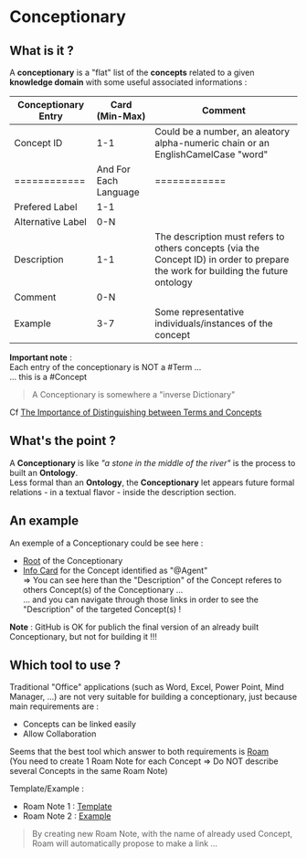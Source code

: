 Conceptionary
==

What is it ?
-
A __conceptionary__ is a "flat" list of the __concepts__ related to a given __knowledge domain__ with some useful associated informations :

<table>
    <thead>
        <tr>
            <th>Conceptionary Entry</th>
            <th>Card (Min-Max)</th>
            <th>Comment</th>
        </tr>
    </thead>
    <tbody>
        <tr>
            <td>Concept ID</td>
            <td>1-1</td>
            <td>Could be a number, an aleatory alpha-numeric chain or an EnglishCamelCase "word"</td>
        </tr>
          <tr>
            <td>============</td>
            <td>And For Each Language</td>
            <td>============</td>
        </tr>
        <tr>
            <td>Prefered Label</td>
            <td>1-1</td>
            <td></td>
        </tr>
        <tr>
            <td>Alternative Label</td>
            <td>0-N</td>
            <td></td>
        </tr>
        <tr>
            <td>Description</td>
            <td>1-1</td>
            <td>The description must refers to others concepts (via the Concept ID) in order to prepare the work for building the future ontology</td>
        </tr>
        <tr>
            <td>Comment</td>
            <td>0-N</td>
            <td></td>
        </tr>
        <tr>
            <td>Example</td>
            <td>3-7</td>
            <td>Some representative individuals/instances of the concept</td>
        </tr>
    </tbody>
</table>

__Important note__ :   
Each entry of the conceptionary is NOT a #Term ...   
... this is a #Concept   
> A Conceptionary is somewhere a "inverse Dictionary"

Cf <a href="https://www.semanticarts.com/the-importance-of-distinguishing-between-terms-and-concepts/">The Importance of Distinguishing between Terms and Concepts</a> 

What's the point ?
-
A __Conceptionary__ is like _"a stone in the middle of the river"_ is the process to built an __Ontology__.   
Less formal than an __Ontology__, the __Conceptionary__ let appears future formal relations - in a textual flavor - inside the description section.

An example
-
An exemple of a Conceptionary could be see here :
* <a href="https://github.com/iPlumb3r/EcosystemMapping/tree/master/1_Semantic/Conceptionary">Root</a> of the Conceptionary   
* <a href="https://github.com/iPlumb3r/EcosystemMapping/blob/master/1_Semantic/Conceptionary/%40Agent.md">Info Card</a> for the Concept identified as "@Agent"   
=> You can see here than the "Description" of the Concept referes to others Concept(s) of the Conceptionary ...   
... and you can navigate through those links in order to see the "Description" of the targeted Concept(s) !

__Note__ : GitHub is OK for publich the final version of an already built Conceptionary, but not for building it !!!


Which tool to use ?
-

Traditional "Office" applications (such as Word, Excel, Power Point, Mind Manager, ...) are not very suitable for building a conceptionary, just because main requirements are : 
   - Concepts can be linked easily
   - Allow Collaboration
   
 
 Seems that the best tool which answer to both requirements is <a href="https://roamresearch.com/">Roam</a>    
 (You need to create 1 Roam Note for each Concept => Do NOT describe several Concepts in the same Roam Note)

Template/Example : 
* Roam Note 1 : <a href="https://roamresearch.com/#/app/EntangledBootstrap/page/1fZzExIam">Template</a>   
* Roam Note 2 : <a href="https://roamresearch.com/#/app/EntangledBootstrap/page/S5u8LXV2A">Example</a>  

> By creating new Roam Note, with the name of already used Concept, Roam will automatically propose to make a link ...
  
 
 
